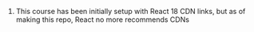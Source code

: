 



1. This course has been initially setup with React 18 CDN links, but as of making this repo, React no more recommends CDNs